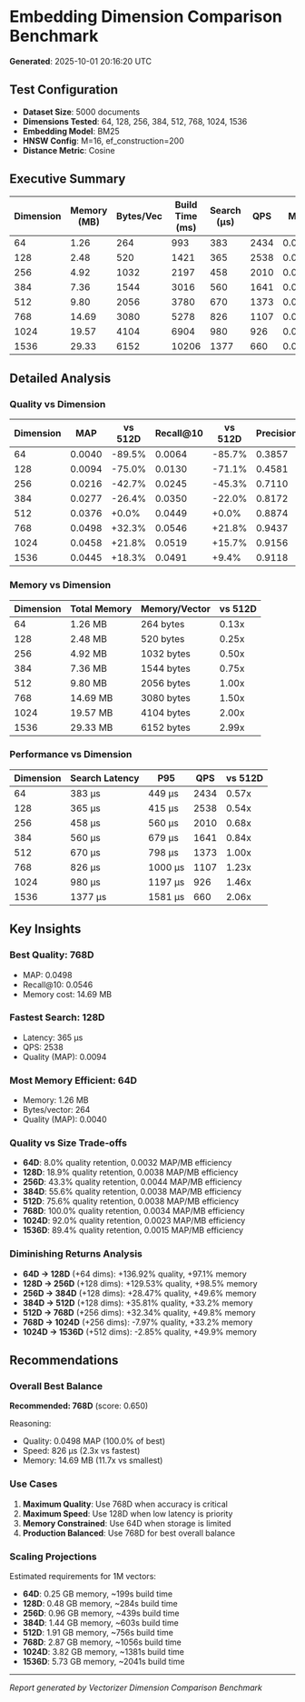 # Embedding Dimension Comparison Benchmark

**Generated**: 2025-10-01 20:16:20 UTC

## Test Configuration

- **Dataset Size**: 5000 documents
- **Dimensions Tested**: 64, 128, 256, 384, 512, 768, 1024, 1536
- **Embedding Model**: BM25
- **HNSW Config**: M=16, ef_construction=200
- **Distance Metric**: Cosine

## Executive Summary

| Dimension | Memory (MB) | Bytes/Vec | Build Time (ms) | Search (μs) | QPS | MAP | Recall@10 |
|-----------|-------------|-----------|-----------------|-------------|-----|-----|----------|
| 64 | 1.26 | 264 | 993 | 383 | 2434 | 0.0040 | 0.0064 |
| 128 | 2.48 | 520 | 1421 | 365 | 2538 | 0.0094 | 0.0130 |
| 256 | 4.92 | 1032 | 2197 | 458 | 2010 | 0.0216 | 0.0245 |
| 384 | 7.36 | 1544 | 3016 | 560 | 1641 | 0.0277 | 0.0350 |
| 512 | 9.80 | 2056 | 3780 | 670 | 1373 | 0.0376 | 0.0449 |
| 768 | 14.69 | 3080 | 5278 | 826 | 1107 | 0.0498 | 0.0546 |
| 1024 | 19.57 | 4104 | 6904 | 980 | 926 | 0.0458 | 0.0519 |
| 1536 | 29.33 | 6152 | 10206 | 1377 | 660 | 0.0445 | 0.0491 |

## Detailed Analysis

### Quality vs Dimension

| Dimension | MAP | vs 512D | Recall@10 | vs 512D | Precision@10 |
|-----------|-----|---------|-----------|---------|-------------|
| 64 | 0.0040 | -89.5% | 0.0064 | -85.7% | 0.3857 |
| 128 | 0.0094 | -75.0% | 0.0130 | -71.1% | 0.4581 |
| 256 | 0.0216 | -42.7% | 0.0245 | -45.3% | 0.7110 |
| 384 | 0.0277 | -26.4% | 0.0350 | -22.0% | 0.8172 |
| 512 | 0.0376 | +0.0% | 0.0449 | +0.0% | 0.8874 |
| 768 | 0.0498 | +32.3% | 0.0546 | +21.8% | 0.9437 |
| 1024 | 0.0458 | +21.8% | 0.0519 | +15.7% | 0.9156 |
| 1536 | 0.0445 | +18.3% | 0.0491 | +9.4% | 0.9118 |

### Memory vs Dimension

| Dimension | Total Memory | Memory/Vector | vs 512D |
|-----------|--------------|---------------|----------|
| 64 | 1.26 MB | 264 bytes | 0.13x |
| 128 | 2.48 MB | 520 bytes | 0.25x |
| 256 | 4.92 MB | 1032 bytes | 0.50x |
| 384 | 7.36 MB | 1544 bytes | 0.75x |
| 512 | 9.80 MB | 2056 bytes | 1.00x |
| 768 | 14.69 MB | 3080 bytes | 1.50x |
| 1024 | 19.57 MB | 4104 bytes | 2.00x |
| 1536 | 29.33 MB | 6152 bytes | 2.99x |

### Performance vs Dimension

| Dimension | Search Latency | P95 | QPS | vs 512D |
|-----------|----------------|-----|-----|----------|
| 64 | 383 μs | 449 μs | 2434 | 0.57x |
| 128 | 365 μs | 415 μs | 2538 | 0.54x |
| 256 | 458 μs | 560 μs | 2010 | 0.68x |
| 384 | 560 μs | 679 μs | 1641 | 0.84x |
| 512 | 670 μs | 798 μs | 1373 | 1.00x |
| 768 | 826 μs | 1000 μs | 1107 | 1.23x |
| 1024 | 980 μs | 1197 μs | 926 | 1.46x |
| 1536 | 1377 μs | 1581 μs | 660 | 2.06x |

## Key Insights

### Best Quality: 768D
- MAP: 0.0498
- Recall@10: 0.0546
- Memory cost: 14.69 MB

### Fastest Search: 128D
- Latency: 365 μs
- QPS: 2538
- Quality (MAP): 0.0094

### Most Memory Efficient: 64D
- Memory: 1.26 MB
- Bytes/vector: 264
- Quality (MAP): 0.0040

### Quality vs Size Trade-offs

- **64D**: 8.0% quality retention, 0.0032 MAP/MB efficiency
- **128D**: 18.9% quality retention, 0.0038 MAP/MB efficiency
- **256D**: 43.3% quality retention, 0.0044 MAP/MB efficiency
- **384D**: 55.6% quality retention, 0.0038 MAP/MB efficiency
- **512D**: 75.6% quality retention, 0.0038 MAP/MB efficiency
- **768D**: 100.0% quality retention, 0.0034 MAP/MB efficiency
- **1024D**: 92.0% quality retention, 0.0023 MAP/MB efficiency
- **1536D**: 89.4% quality retention, 0.0015 MAP/MB efficiency

### Diminishing Returns Analysis

- **64D → 128D** (+64 dims): +136.92% quality, +97.1% memory
- **128D → 256D** (+128 dims): +129.53% quality, +98.5% memory
- **256D → 384D** (+128 dims): +28.47% quality, +49.6% memory
- **384D → 512D** (+128 dims): +35.81% quality, +33.2% memory
- **512D → 768D** (+256 dims): +32.34% quality, +49.8% memory
- **768D → 1024D** (+256 dims): -7.97% quality, +33.2% memory
- **1024D → 1536D** (+512 dims): -2.85% quality, +49.9% memory

## Recommendations

### Overall Best Balance

**Recommended: 768D** (score: 0.650)

Reasoning:
- Quality: 0.0498 MAP (100.0% of best)
- Speed: 826 μs (2.3x vs fastest)
- Memory: 14.69 MB (11.7x vs smallest)

### Use Cases

1. **Maximum Quality**: Use 768D when accuracy is critical
2. **Maximum Speed**: Use 128D when low latency is priority
3. **Memory Constrained**: Use 64D when storage is limited
4. **Production Balanced**: Use 768D for best overall balance

### Scaling Projections

Estimated requirements for 1M vectors:

- **64D**: 0.25 GB memory, ~199s build time
- **128D**: 0.48 GB memory, ~284s build time
- **256D**: 0.96 GB memory, ~439s build time
- **384D**: 1.44 GB memory, ~603s build time
- **512D**: 1.91 GB memory, ~756s build time
- **768D**: 2.87 GB memory, ~1056s build time
- **1024D**: 3.82 GB memory, ~1381s build time
- **1536D**: 5.73 GB memory, ~2041s build time

---

*Report generated by Vectorizer Dimension Comparison Benchmark*
